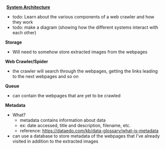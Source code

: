 ​														<u>**System Architecture**</u> 

- todo: Learn about the various components of a web crawler and how they work 
- todo: make a diagram (showing how the different systems interact with each other)

**Storage**

- Will need to somehow store extracted images from the webpages 

**Web Crawler/Spider** 

- the crawler will search through the webpages, getting the links leading to the next webpages and so on 

**Queue** 

- can contain the webpages that are yet to be crawled 

**Metadata**

- What? 
  - metadata contains information about data 
  - ex: date accessed, title and description, filename, etc. 
  - reference: https://dataedo.com/kb/data-glossary/what-is-metadata 
- can use a database to store metadata of the webpages that I've already visited in addition to the extracted images 

